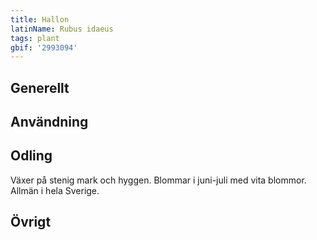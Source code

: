 ```yaml
---
title: Hallon
latinName: Rubus idaeus
tags: plant
gbif: '2993094'
---
```


## Generellt

## Användning

## Odling

Växer på stenig mark och hyggen. Blommar i juni-juli med vita blommor. Allmän i hela Sverige.

## Övrigt
